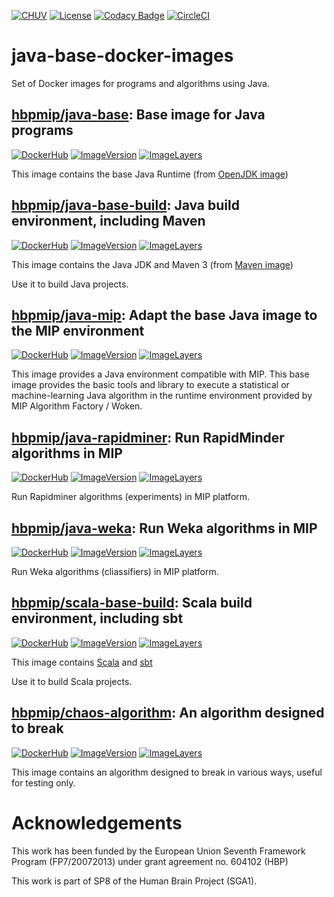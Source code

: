 [![CHUV](https://img.shields.io/badge/CHUV-LREN-AF4C64.svg)](https://www.unil.ch/lren/en/home.html) [![License](https://img.shields.io/badge/license-Apache--2.0-blue.svg)](https://github.com/LREN-CHUV/java-base-docker-images/blob/master/LICENSE) [![Codacy Badge](https://api.codacy.com/project/badge/Grade/978ae82bbdb540129ee8a82e3b8ed21d)](https://www.codacy.com/app/hbp-mip/java-base-docker-images?utm_source=github.com&amp;utm_medium=referral&amp;utm_content=HBPMedical/java-base-docker-images&amp;utm_campaign=Badge_Grade)
[![CircleCI](https://circleci.com/gh/LREN-CHUV/java-base-docker-images.svg?style=svg)](https://circleci.com/gh/LREN-CHUV/java-base-docker-images)

# java-base-docker-images

Set of Docker images for programs and algorithms using Java.

## [hbpmip/java-base](./java-base/): Base image for Java programs

[![DockerHub](https://img.shields.io/badge/docker-hbpmip%2Fjava--base-008bb8.svg)](https://hub.docker.com/r/hbpmip/java-base/) [![ImageVersion](https://images.microbadger.com/badges/version/hbpmip/java-base.svg)](https://hub.docker.com/r/hbpmip/java-base/tags "hbpmip/java-base image tags") [![ImageLayers](https://images.microbadger.com/badges/image/hbpmip/java-base.svg)](https://microbadger.com/#/images/hbpmip/java-base "hbpmip/java-base on microbadger")

This image contains the base Java Runtime (from [OpenJDK image](https://hub.docker.com/r/_/openjdk/))

## [hbpmip/java-base-build](./java-base-build/): Java build environment, including Maven

[![DockerHub](https://img.shields.io/badge/docker-hbpmip%2Fjava--base--build-008bb8.svg)](https://hub.docker.com/r/hbpmip/java-base-build/) [![ImageVersion](https://images.microbadger.com/badges/version/hbpmip/java-base-build.svg)](https://hub.docker.com/r/hbpmip/java-base-build/tags "hbpmip/java-base-build image tags") [![ImageLayers](https://images.microbadger.com/badges/image/hbpmip/java-base-build.svg)](https://microbadger.com/#/images/hbpmip/java-base-build "hbpmip/java-base-build on microbadger")

This image contains the Java JDK and Maven 3 (from [Maven image](https://hub.docker.com/r/_/maven/))

Use it to build Java projects.

## [hbpmip/java-mip](./java-mip/): Adapt the base Java image to the MIP environment

[![DockerHub](https://img.shields.io/badge/docker-hbpmip%2Fjava--mip-008bb8.svg)](https://hub.docker.com/r/hbpmip/java-mip/) [![ImageVersion](https://images.microbadger.com/badges/version/hbpmip/java-mip.svg)](https://hub.docker.com/r/hbpmip/java-mip/tags "hbpmip/java-mip image tags") [![ImageLayers](https://images.microbadger.com/badges/image/hbpmip/java-mip.svg)](https://microbadger.com/#/images/hbpmip/java-mip "hbpmip/java-mip on microbadger")

This image provides a Java environment compatible with MIP. This base image provides the
basic tools and library to execute a statistical or machine-learning Java algorithm in the runtime
environment provided by MIP Algorithm Factory / Woken.

## [hbpmip/java-rapidminer](./java-rapidminer/): Run RapidMinder algorithms in MIP

[![DockerHub](https://img.shields.io/badge/docker-hbpmip%2Fjava--rapidminer-008bb8.svg)](https://hub.docker.com/r/hbpmip/java-rapidminer/) [![ImageVersion](https://images.microbadger.com/badges/version/hbpmip/java-rapidminer.svg)](https://hub.docker.com/r/hbpmip/java-rapidminer/tags "hbpmip/java-rapidminer image tags") [![ImageLayers](https://images.microbadger.com/badges/image/hbpmip/java-rapidminer.svg)](https://microbadger.com/#/images/hbpmip/java-rapidminer "hbpmip/java-rapidminer on microbadger")

Run Rapidminer algorithms (experiments) in MIP platform.

## [hbpmip/java-weka](./java-weka/): Run Weka algorithms in MIP

[![DockerHub](https://img.shields.io/badge/docker-hbpmip%2Fjava--weka-008bb8.svg)](https://hub.docker.com/r/hbpmip/java-weka/) [![ImageVersion](https://images.microbadger.com/badges/version/hbpmip/java-weka.svg)](https://hub.docker.com/r/hbpmip/java-weka/tags "hbpmip/java-weka image tags") [![ImageLayers](https://images.microbadger.com/badges/image/hbpmip/java-weka.svg)](https://microbadger.com/#/images/hbpmip/java-weka "hbpmip/java-weka on microbadger")

Run Weka algorithms (cliassifiers) in MIP platform.

## [hbpmip/scala-base-build](./scala-base-build/): Scala build environment, including sbt

[![DockerHub](https://img.shields.io/badge/docker-hbpmip%2Fscala--base--build-008bb8.svg)](https://hub.docker.com/r/hbpmip/scala-base-build/) [![ImageVersion](https://images.microbadger.com/badges/version/hbpmip/scala-base-build.svg)](https://hub.docker.com/r/hbpmip/scala-base-build/tags "hbpmip/scala-base-build image tags") [![ImageLayers](https://images.microbadger.com/badges/image/hbpmip/scala-base-build.svg)](https://microbadger.com/#/images/hbpmip/scala-base-build "hbpmip/scala-base-build on microbadger")

This image contains [Scala](https://www.scala-lang.org/) and [sbt](http://www.scala-sbt.org/)

Use it to build Scala projects.

## [hbpmip/chaos-algorithm](./chaos-algorithm/): An algorithm designed to break

[![DockerHub](https://img.shields.io/badge/docker-hbpmip%2Fchaos--algorithm-008bb8.svg)](https://hub.docker.com/r/hbpmip/chaos-algorithm/) [![ImageVersion](https://images.microbadger.com/badges/version/hbpmip/chaos-algorithm.svg)](https://hub.docker.com/r/hbpmip/chaos-algorithm/tags "hbpmip/chaos-algorithm image tags") [![ImageLayers](https://images.microbadger.com/badges/image/hbpmip/chaos-algorithm.svg)](https://microbadger.com/#/images/hbpmip/chaos-algorithm "hbpmip/chaos-algorithm on microbadger")

This image contains an algorithm designed to break in various ways, useful for testing only.

# Acknowledgements

This work has been funded by the European Union Seventh Framework Program (FP7/2007­2013) under grant agreement no. 604102 (HBP)

This work is part of SP8 of the Human Brain Project (SGA1).
